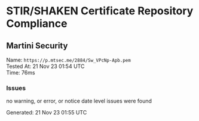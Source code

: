 # STIR/SHAKEN Certificate Repository Compliance

## Martini Security

Name: `https://p.mtsec.me/2884/Sw_VPcNp-Apb.pem`\
Tested At: 21 Nov 23 01:54 UTC\
Time: 76ms

### Issues

no warning, or error, or notice date level issues were found

Generated: 21 Nov 23 01:55 UTC